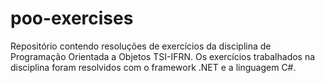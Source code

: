 # poo-exercises
Repositório contendo resoluções de exercícios da disciplina de Programação Orientada a Objetos TSI-IFRN. Os exercícios trabalhados na disciplina foram resolvidos com o framework .NET e a linguagem C#.
